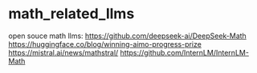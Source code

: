 # math_related_llms

open souce math llms:
https://github.com/deepseek-ai/DeepSeek-Math
https://huggingface.co/blog/winning-aimo-progress-prize
https://mistral.ai/news/mathstral/
https://github.com/InternLM/InternLM-Math
